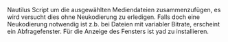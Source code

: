 Nautilus Script um die ausgewählten Mediendateien zusammenzufügen, es wird versucht dies ohne Neukodierung zu erledigen. Falls doch eine Neukodierung notwendig ist z.b. bei Dateien mit variabler Bitrate, erscheint ein Abfragefenster. Für die Anzeige des Fensters ist yad zu installieren.
